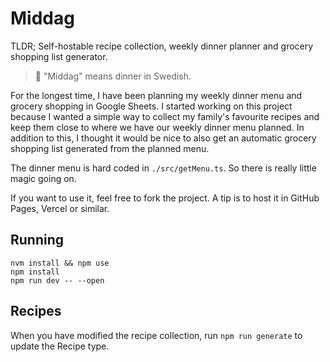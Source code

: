 # Middag

TLDR; Self-hostable recipe collection, weekly dinner planner and grocery shopping list generator.

> 💬 "Middag" means dinner in Swedish.

For the longest time, I have been planning my weekly dinner menu and grocery shopping in Google Sheets. I started working on this project because I wanted a simple way to collect my family's favourite recipes and keep them close to where we have our weekly dinner menu planned. In addition to this, I thought it would be nice to also get an automatic grocery shopping list generated from the planned menu.

The dinner menu is hard coded in `./src/getMenu.ts`. So there is really little magic going on.

If you want to use it, feel free to fork the project. A tip is to host it in GitHub Pages, Vercel or similar.

## Running

```shell
nvm install && npm use
npm install
npm run dev -- --open
```

## Recipes

When you have modified the recipe collection, run `npm run generate` to update the Recipe type.
